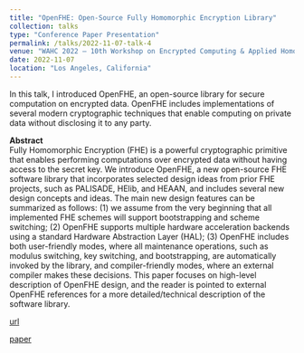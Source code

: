 ```yaml
---
title: "OpenFHE: Open-Source Fully Homomorphic Encryption Library"
collection: talks
type: "Conference Paper Presentation"
permalink: /talks/2022-11-07-talk-4
venue: "WAHC 2022 – 10th Workshop on Encrypted Computing & Applied Homomorphic Cryptography"
date: 2022-11-07
location: "Los Angeles, California"
---
```


In this talk, I introduced OpenFHE, an open-source library for secure computation on encrypted data. OpenFHE includes implementations of several modern cryptographic techniques that enable computing on private data without disclosing it to any party.  

**Abstract**  
Fully Homomorphic Encryption (FHE) is a powerful cryptographic primitive that enables performing computations over encrypted data without having access to the secret key. We introduce OpenFHE, a new open-source FHE software library that incorporates selected design ideas from prior FHE projects, such as PALISADE, HElib, and HEAAN, and includes several new design concepts and ideas. The main new design features can be summarized as follows: (1) we assume from the very beginning that all implemented FHE schemes will support bootstrapping and scheme switching; (2) OpenFHE supports multiple hardware acceleration backends using a standard Hardware Abstraction Layer (HAL); (3) OpenFHE includes both user-friendly modes, where all maintenance operations, such as modulus switching, key switching, and bootstrapping, are automatically invoked by the library, and compiler-friendly modes, where an external compiler makes these decisions. This paper focuses on high-level description of OpenFHE design, and the reader is pointed to external OpenFHE references for a more detailed/technical description of the software library.

[url](https://seafile.cloud.uni-hannover.de/f/8aca9e85f2ff46789b48/?dl=1)

[paper](https://dl.acm.org/doi/abs/10.1145/3560827.3563379)